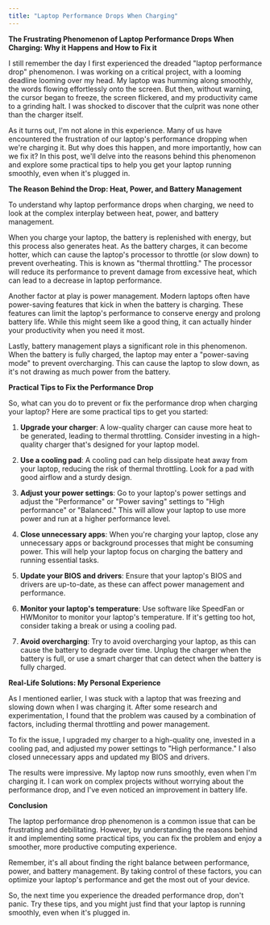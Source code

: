 ```yaml
---
title: "Laptop Performance Drops When Charging"
---
```


**The Frustrating Phenomenon of Laptop Performance Drops When Charging: Why it Happens and How to Fix it**

I still remember the day I first experienced the dreaded "laptop performance drop" phenomenon. I was working on a critical project, with a looming deadline looming over my head. My laptop was humming along smoothly, the words flowing effortlessly onto the screen. But then, without warning, the cursor began to freeze, the screen flickered, and my productivity came to a grinding halt. I was shocked to discover that the culprit was none other than the charger itself.

As it turns out, I'm not alone in this experience. Many of us have encountered the frustration of our laptop's performance dropping when we're charging it. But why does this happen, and more importantly, how can we fix it? In this post, we'll delve into the reasons behind this phenomenon and explore some practical tips to help you get your laptop running smoothly, even when it's plugged in.

**The Reason Behind the Drop: Heat, Power, and Battery Management**

To understand why laptop performance drops when charging, we need to look at the complex interplay between heat, power, and battery management.

When you charge your laptop, the battery is replenished with energy, but this process also generates heat. As the battery charges, it can become hotter, which can cause the laptop's processor to throttle (or slow down) to prevent overheating. This is known as "thermal throttling." The processor will reduce its performance to prevent damage from excessive heat, which can lead to a decrease in laptop performance.

Another factor at play is power management. Modern laptops often have power-saving features that kick in when the battery is charging. These features can limit the laptop's performance to conserve energy and prolong battery life. While this might seem like a good thing, it can actually hinder your productivity when you need it most.

Lastly, battery management plays a significant role in this phenomenon. When the battery is fully charged, the laptop may enter a "power-saving mode" to prevent overcharging. This can cause the laptop to slow down, as it's not drawing as much power from the battery.

**Practical Tips to Fix the Performance Drop**

So, what can you do to prevent or fix the performance drop when charging your laptop? Here are some practical tips to get you started:

1. **Upgrade your charger**: A low-quality charger can cause more heat to be generated, leading to thermal throttling. Consider investing in a high-quality charger that's designed for your laptop model.

2. **Use a cooling pad**: A cooling pad can help dissipate heat away from your laptop, reducing the risk of thermal throttling. Look for a pad with good airflow and a sturdy design.

3. **Adjust your power settings**: Go to your laptop's power settings and adjust the "Performance" or "Power saving" settings to "High performance" or "Balanced." This will allow your laptop to use more power and run at a higher performance level.

4. **Close unnecessary apps**: When you're charging your laptop, close any unnecessary apps or background processes that might be consuming power. This will help your laptop focus on charging the battery and running essential tasks.

5. **Update your BIOS and drivers**: Ensure that your laptop's BIOS and drivers are up-to-date, as these can affect power management and performance.

6. **Monitor your laptop's temperature**: Use software like SpeedFan or HWMonitor to monitor your laptop's temperature. If it's getting too hot, consider taking a break or using a cooling pad.

7. **Avoid overcharging**: Try to avoid overcharging your laptop, as this can cause the battery to degrade over time. Unplug the charger when the battery is full, or use a smart charger that can detect when the battery is fully charged.

**Real-Life Solutions: My Personal Experience**

As I mentioned earlier, I was stuck with a laptop that was freezing and slowing down when I was charging it. After some research and experimentation, I found that the problem was caused by a combination of factors, including thermal throttling and power management.

To fix the issue, I upgraded my charger to a high-quality one, invested in a cooling pad, and adjusted my power settings to "High performance." I also closed unnecessary apps and updated my BIOS and drivers.

The results were impressive. My laptop now runs smoothly, even when I'm charging it. I can work on complex projects without worrying about the performance drop, and I've even noticed an improvement in battery life.

**Conclusion**

The laptop performance drop phenomenon is a common issue that can be frustrating and debilitating. However, by understanding the reasons behind it and implementing some practical tips, you can fix the problem and enjoy a smoother, more productive computing experience.

Remember, it's all about finding the right balance between performance, power, and battery management. By taking control of these factors, you can optimize your laptop's performance and get the most out of your device.

So, the next time you experience the dreaded performance drop, don't panic. Try these tips, and you might just find that your laptop is running smoothly, even when it's plugged in.